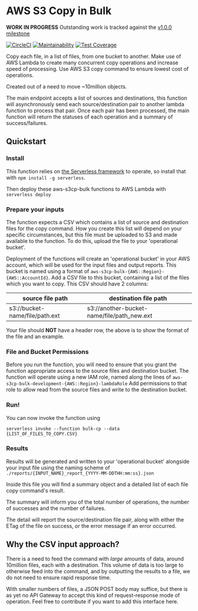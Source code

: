 # AWS S3 Copy in Bulk

**WORK IN PROGRESS** Outstanding work is tracked against the
[v1.0.0 milestone](https://github.com/tomharvey/aws-s3cp-bulk/milestone/1)

[![CircleCI](https://circleci.com/gh/tomharvey/aws-s3cp-bulk/tree/master.svg?style=svg)](https://circleci.com/gh/tomharvey/aws-s3cp-bulk/tree/master)
[![Maintainability](https://api.codeclimate.com/v1/badges/d092876ca28a14529d8f/maintainability)](https://codeclimate.com/github/tomharvey/aws-s3cp-bulk/maintainability)
[![Test Coverage](https://api.codeclimate.com/v1/badges/d092876ca28a14529d8f/test_coverage)](https://codeclimate.com/github/tomharvey/aws-s3cp-bulk/test_coverage)

Copy each file, in a list of files, from one bucket to another. Make use of AWS
Lambda to create many concurrent copy operations and increase speed of
processing. Use AWS S3 copy command to ensure lowest cost of operations.

Created out of a need to move ~10million objects.

The main endpoint accepts a list of sources and destinations, this function will
asynchronously send each source/destination pair to another lambda function to
process that pair. Once each pair has been processed, the main function will
return the statuses of each operation and a summary of success/failures.

## Quickstart
### Install
This function relies on [the Serverless framework](http://serverless.com) to
operate, so install that with `npm install -g serverless`.

Then deploy these aws-s3cp-bulk functions to AWS Lambda with `serverless deploy`

### Prepare your inputs
The function expects a CSV which contains a list of source and destination files
for the copy command. How you create this list will depend on your specific
circumstances, but this file must be uploaded to S3 and made available to the
function. To do this, upload the file to your 'operational bucket'.

Deployment of the functions will create an 'operational bucket' in your AWS
account, which will be used for the input files and output reports. This bucket
is named using a format of `aws-s3cp-bulk-{AWS::Region}-{AWS::AccountId}`. Add a
CSV file to this bucket, containing a list of the files which you want to copy.
This CSV should have 2 columns:

| source file path | destination file path |
| --- | --- |
| s3://bucket-name/file/path.ext | s3://another-bucket-name/file/path_new.ext |

Your file should **NOT** have a header row, the above is to show the format of
the file and an example.


### File and Bucket Permissions
Before you run the function, you will need to ensure that you grant the function
appropriate access to the source files and destination bucket. The function will
operate using a new IAM role, named along the lines of 
`aws-s3cp-bulk-development-{AWS::Region}-lambdaRole`
Add permissions to that role to allow read from the source files and write to
the destination bucket.

### Run!
You can now invoke the function using

`serverless invoke --function bulk-cp --data {LIST_OF_FILES_TO_COPY.CSV}`

### Results
Results will be generated and written to your 'operational bucket' alongside
your input file using the naming scheme of
`./reports/{INPUT_NAME}_report_{YYYY-MM-DDTHH:mm:ss}.json`

Inside this file you will find a summary object and a detailed list of each file
copy command's result.

The summary will inform you of the total number of operations, the number of
successes and the number of failures.

The detail will report the source/destination file pair, along with either
the ETag of the file on success, or the error message if an error occurred.


## Why the CSV input approach?
There is a need to feed the command with *large* amounts of data, around
10million files, each with a destination. This volume of data is too large
to otherwise feed into the command, and by outputting the results to a file,
we do not need to ensure rapid response time.

With smaller numbers of files, a JSON POST body may suffice, but there is
as yet no API Gateway to accept this kind of request-response mode of
operation. Feel free to contribute if you want to add this interface here.
